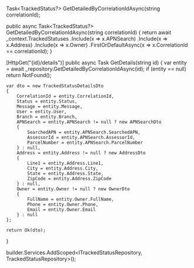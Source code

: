 Task<TrackedStatus?> GetDetailedByCorrelationIdAsync(string correlationId);

public async Task<TrackedStatus?> GetDetailedByCorrelationIdAsync(string correlationId)
{
    return await _context.TrackedStatuses
        .Include(x => x.APNSearch)
        .Include(x => x.Address)
        .Include(x => x.Owner)
        .FirstOrDefaultAsync(x => x.CorrelationId == correlationId);
}


[HttpGet("{id}/details")]
public async Task<IActionResult> GetDetails(string id)
{
    var entity = await _repository.GetDetailedByCorrelationIdAsync(id);
    if (entity == null) return NotFound();

    var dto = new TrackedStatusDetailsDto
    {
        CorrelationId = entity.CorrelationId,
        Status = entity.Status,
        Message = entity.Message,
        User = entity.User,
        Branch = entity.Branch,
        APNSearch = entity.APNSearch != null ? new APNSearchDto
        {
            SearchedAPN = entity.APNSearch.SearchedAPN,
            AssessorId = entity.APNSearch.AssessorId,
            ParcelNumber = entity.APNSearch.ParcelNumber
        } : null,
        Address = entity.Address != null ? new AddressDto
        {
            Line1 = entity.Address.Line1,
            City = entity.Address.City,
            State = entity.Address.State,
            ZipCode = entity.Address.ZipCode
        } : null,
        Owner = entity.Owner != null ? new OwnerDto
        {
            FullName = entity.Owner.FullName,
            Phone = entity.Owner.Phone,
            Email = entity.Owner.Email
        } : null
    };

    return Ok(dto);
}


builder.Services.AddScoped<ITrackedStatusRepository, TrackedStatusRepository>();

